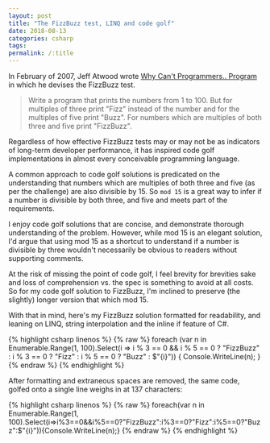 ```yaml
---
layout: post
title: "The FizzBuzz test, LINQ and code golf"
date: 2018-08-13
categories: csharp
tags: 
permalink: /:title
---
```


In February of 2007, Jeff Atwood wrote [Why Can't Programmers.. Program](https://blog.codinghorror.com/why-cant-programmers-program/) in which he devises the FizzBuzz test.

> Write a program that prints the numbers from 1 to 100. But for multiples of three print "Fizz" instead of the number and for the multiples of five print "Buzz". For numbers which are multiples of both three and five print "FizzBuzz".

Regardless of how effective FizzBuzz tests may or may not be as indicators of long-term developer performance, it has inspired code golf implementations in almost every conceivable programming language.

A common approach to code golf solutions is predicated on the understanding that numbers which are multiples of both three and five (as per the challenge) are also divisible by 15. So `mod 15` is a great way to infer if a number is divisible by both three, and five and meets part of the requirements.

I enjoy code golf solutions that are concise, and demonstrate thorough understanding of the problem. However, while mod 15 is an elegant solution, I'd argue that using mod 15 as a shortcut to understand if a number is divisible by three wouldn't necessarily be obvious to readers without supporting comments. 

At the risk of missing the point of code golf, I feel brevity for brevities sake and loss of comprehension vs. the spec is something to avoid at all costs. So for my code golf solution to FizzBuzz, I'm inclined to preserve (the slightly) longer version that which mod 15.

With that in mind, here's my FizzBuzz solution formatted for readability, and leaning on LINQ, string interpolation and the inline if feature of C#.

{% highlight csharp linenos %}
{% raw %}
foreach (var n in Enumerable.Range(1, 100).Select(i =>
    i % 3 == 0 && i % 5 == 0 ? "FizzBuzz"
        : i % 3 == 0 ? "Fizz"
            : i % 5 == 0 ? "Buzz"
                : $"{i}"))
{
    Console.WriteLine(n);
}
{% endraw %}
{% endhighlight %}

After formatting and extraneous spaces are removed, the same code, golfed onto a single line weighs in at 137 characters:

{% highlight csharp linenos %}
{% raw %}
foreach(var n in Enumerable.Range(1, 100).Select(i=>i%3==0&&i%5==0?"FizzBuzz":i%3==0?"Fizz":i%5==0?"Buzz":$"{i}")){Console.WriteLine(n);}
{% endraw %}
{% endhighlight %}